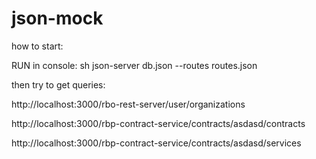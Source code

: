 # json-mock

how to start:

RUN in console: sh json-server db.json --routes routes.json
 
then try to get queries:

http://localhost:3000/rbo-rest-server/user/organizations

http://localhost:3000/rbp-contract-service/contracts/asdasd/contracts

http://localhost:3000/rbp-contract-service/contracts/asdasd/services
